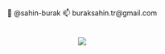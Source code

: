 <p align="center">
  👋 @sahin-burak
  📫 buraksahin.tr@gmail.com
  <br><br><br>

  <img src="https://github-readme-stats.vercel.app/api/top-langs/?username=buraksahin&&theme=dark&layout=compact">

<br><br><br>
</p>
